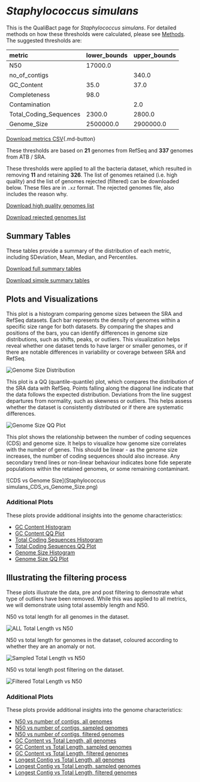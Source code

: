 # *Staphylococcus simulans*

This is the QualiBact page for *Staphylococcus simulans*. For detailed methods on how these thresholds were calculated, please see [Methods](../../methods.md).
The suggested thresholds are: 

| metric                 | lower_bounds   | upper_bounds   |
|:-----------------------|:---------------|:---------------|
| N50                    | 17000.0        |                |
| no_of_contigs          |                | 340.0          |
| GC_Content             | 35.0           | 37.0           |
| Completeness           | 98.0           |                |
| Contamination          |                | 2.0            |
| Total_Coding_Sequences | 2300.0         | 2800.0         |
| Genome_Size            | 2500000.0      | 2900000.0      |

[Download metrics CSV](Staphylococcus_simulans_metrics.csv){.md-button}


These thresholds are based on **21** genomes from RefSeq and **337** genomes from ATB / SRA.

These thresholds were applied to all the bacteria dataset, which resulted in removing **11** and retaining **326**.
The list of genomes retained (i.e. high quality) and the list of genomes rejected (filtered) can be downloaded below. These files are in `.xz` format. The rejected genomes file, also includes the reason why.

[Download high quality genomes list](Staphylococcus_simulans_high_quality_genomes.csv.xz)


[Download rejected genomes list](Staphylococcus_simulans_filtered_out_genomes.csv.xz)



## Summary Tables
These tables provide a summary of the distribution of each metric, including SDeviation, Mean, Median, and Percentiles.

[Download full summary tables](summary.csv)

[Download simple summary tables](selected_summary.csv)

## Plots and Visualizations

This plot is a histogram comparing genome sizes between the SRA and RefSeq datasets. Each bar represents the density of genomes within a specific size range for both datasets. By comparing the shapes and positions of the bars, you can identify differences in genome size distributions, such as shifts, peaks, or outliers. This visualization helps reveal whether one dataset tends to have larger or smaller genomes, or if there are notable differences in variability or coverage between SRA and RefSeq.

![Genome Size Distribution](Genome_Size_refseq_histogram_kde.png)

This plot is a QQ (quantile-quantile) plot, which compares the distribution of the SRA data with RefSeq. Points falling along the diagonal line indicate that the data follows the expected distribution. Deviations from the line suggest departures from normality, such as skewness or outliers. This helps assess whether the dataset is consistently distributed or if there are systematic differences.

![Genome Size QQ Plot](Genome_Size_refseq_qqplot.png)

This plot shows the relationship between the number of coding sequences (CDS) and genome size. It helps to visualize how genome size correlates with the number of genes. This should be linear - as the genome size increases, the number of coding sequences should also increase. Any secondary trend lines or non-linear behaviour indicates bone fide seperate populations within the retained genomes, or some remaining contaminant. 

![CDS vs Genome Size](Staphylococcus simulans_CDS_vs_Genome_Size.png)

### Additional Plots

These plots provide additional insights into the genome characteristics:

- [GC Content Histogram](GC_Content_refseq_histogram_kde.png)
- [GC Content QQ Plot](GC_Content_refseq_qqplot.png)
- [Total Coding Sequences Histogram](Total_Coding_Sequences_refseq_histogram_kde.png)
- [Total Coding Sequences QQ Plot](Total_Coding_Sequences_refseq_qqplot.png)
- [Genome Size Histogram](Genome_Size_refseq_histogram_kde.png)
- [Genome Size QQ Plot](Genome_Size_refseq_qqplot.png)
## Illustrating the filtering process
These plots illustrate the data, pre and post filtering to demostrate what type of outliers have been removed. While this was applied to all metrics, we will demonstrate using total assembly length and N50.

N50 vs total length for all genomes in the dataset.

![ALL Total Length vs N50](Staphylococcus_simulans_all_total_length_N50.png)

N50 vs total length for genomes in the dataset, coloured according to whether they are an anomaly or not.

![Sampled Total Length vs N50](Staphylococcus_simulans_sample_total_length_N50.png)

N50 vs total length post filtering on the dataset.

![Filtered Total Length vs N50](Staphylococcus_simulans_filt_total_length_N50.png)

### Additional Plots

These plots provide additional insights into the genome characteristics:

- [N50 vs number of contigs, all genomes](Staphylococcus_simulans_all_N50_number.png)
- [N50 vs number of contigs, sampled genomes](Staphylococcus_simulans_sample_N50_number.png)
- [N50 vs number of contigs, filtered genomes](Staphylococcus_simulans_filt_N50_number.png)
- [GC Content vs Total Length, all genomes](Staphylococcus_simulans_all_total_length_GC_Content.png)
- [GC Content vs Total Length, sampled genomes](Staphylococcus_simulans_sample_total_length_GC_Content.png)
- [GC Content vs Total Length, filtered genomes](Staphylococcus_simulans_filt_total_length_GC_Content.png)
- [Longest Contig vs Total Length, all genomes](Staphylococcus_simulans_all_total_length_longest.png)
- [Longest Contig vs Total Length, sampled genomes](Staphylococcus_simulans_sample_total_length_longest.png)
- [Longest Contig vs Total Length, filtered genomes](Staphylococcus_simulans_filt_total_length_longest.png)
